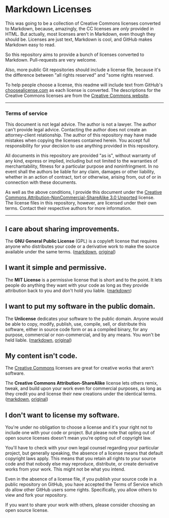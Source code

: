 # Markdown Licenses

This was going to be a collection of Creative Commons licenses converted to Markdown, because, amazingly, the CC licenses are *only* provided in HTML. But actually, most licenses aren't in Markdown, even though they should be. Licenses are just text, Markdown is cool, and GitHub makes Markdown easy to read.

So this repository aims to provide a bunch of licenses converted to Markdown.  Pull-requests are very welcome.

Also, more public Git repositories should include a license file, because it's the difference between "all rights reserved" and "some rights reserved.

To help people choose a license, this readme will include text from GitHub's [choosealicense.com](http://choosealicense.com/) as each license is converted. The descriptions for the Creative Commons licenses are from the [Creative Commons website](https://creativecommons.org/).

---

### Terms of service

This document is not legal advice. The author is not a lawyer. The author can't provide legal advice. Contacting the author does not create an attorney-client relationship. The author of this repository may have made mistakes when copying the licenses contained herein. You accept full responsibility for your decision to use anything provided in this repository.

All documents in this repository are provided "as is", without warranty of any kind, express or implied, including but not limited to the warranties of merchantability, fitness for a particular purpose and noninfringment. In no event shall the authors be liable for any claim, damages or other liability, whether in an action of contract, tort or otherwise, arising from, out of or in connection with these documents.

As well as the above conditions, I provide this document under the [Creative Commons Attribution-NonCommercial-ShareAlike 3.0 Unported](https://creativecommons.org/licenses/by-nc-sa/3.0/) license. The license files in this repository, however, are licensed under their own terms. Contact their respective authors for more information.

---

## I care about sharing improvements.

The **GNU General Public License** (GPL) is a copyleft license that requires anyone who distributes your code or a derivative work to make the source available under the same terms. ([markdown](/gnu-gpl.md), [original](https://www.gnu.org/licenses/gpl-3.0.html))

## I want it simple and permissive.

The **MIT License** is a permissive license that is short and to the point. It lets people do anything they want with your code as long as they provide attribution back to you and don't hold you liable. ([markdown](/mit.md))

## I want to put my software in the public domain.

The **Unlicense** dedicates your software to the public domain. Anyone would be able to copy, modify, publish, use, compile, sell, or distribute this software, either in source code form or as a compiled binary, for any purpose, commercial or non-commercial, and by any means. You won't be held liable. ([markdown](/unlicense.md), [original](http://unlicense.org/))

## My content isn't code.

The [Creative Commons](https://creativecommons.org/) licenses are great for creative works that aren't software.

The **Creative Commons Attribution-ShareAlike** license lets others remix, tweak, and build upon your work even for commercial purposes, as long as they credit you and license their new creations under the identical terms. ([markdown](/cc-attribution-sharealike.md), [original](https://creativecommons.org/licenses/by-sa/3.0/legalcode))

## I don't want to license my software.

You're under no obligation to choose a license and it's your right not to include one with your code or project. But please note that opting out of open source licenses doesn't mean you’re opting out of copyright law.

You'll have to check with your own legal counsel regarding your particular project, but generally speaking, the absence of a license means that default copyright laws apply. This means that you retain all rights to your source code and that nobody else may reproduce, distribute, or create derivative works from your work. This might not be what you intend.

Even in the absence of a license file, if you publish your source code in a public repository on GitHub, you have accepted the Terms of Service which do allow other GitHub users some rights. Specifically, you allow others to view and fork your repository.

If you want to share your work with others, please consider choosing an open source license.
